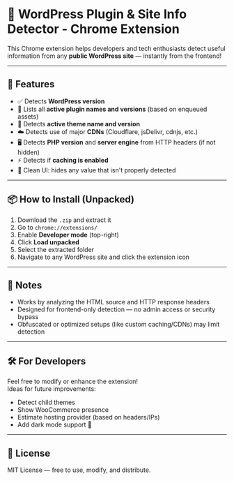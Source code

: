 # 🧩 WordPress Plugin & Site Info Detector - Chrome Extension

This Chrome extension helps developers and tech enthusiasts detect useful information from any **public WordPress site** — instantly from the frontend!

---

## 🚀 Features

- ✅ Detects **WordPress version**
- 🔌 Lists all **active plugin names and versions** (based on enqueued assets)
- 🎨 Detects **active theme name and version**
- ☁️ Detects use of major **CDNs** (Cloudflare, jsDelivr, cdnjs, etc.)
- 🖥️ Detects **PHP version** and **server engine** from HTTP headers (if not hidden)
- ⚡ Detects if **caching is enabled**
- 🧼 Clean UI: hides any value that isn't properly detected

---

## 📦 How to Install (Unpacked)

1. Download the `.zip` and extract it
2. Go to `chrome://extensions/`
3. Enable **Developer mode** (top-right)
4. Click **Load unpacked**
5. Select the extracted folder
6. Navigate to any WordPress site and click the extension icon

---

## 📌 Notes

- Works by analyzing the HTML source and HTTP response headers
- Designed for frontend-only detection — no admin access or security bypass
- Obfuscated or optimized setups (like custom caching/CDNs) may limit detection

---

## 🛠️ For Developers

Feel free to modify or enhance the extension!  
Ideas for future improvements:
- Detect child themes
- Show WooCommerce presence
- Estimate hosting provider (based on headers/IPs)
- Add dark mode support 🌙

---

## 📄 License

MIT License — free to use, modify, and distribute.
